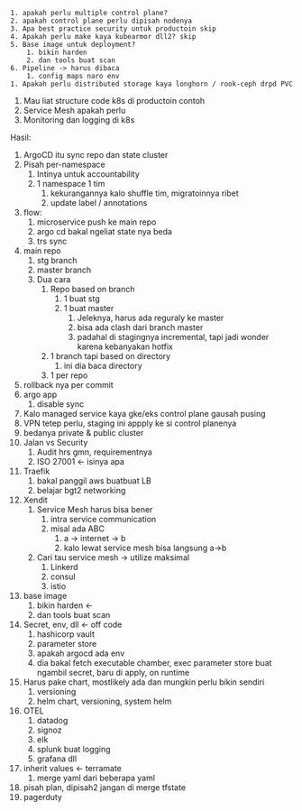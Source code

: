 	1. apakah perlu multiple control plane?
	2. apakah control plane perlu dipisah nodenya
	3. Apa best practice security untuk productoin skip
	4. Apakah perlu make kaya kubearmor dll2? skip
	5. Base image untuk deployment?
		1. bikin harden
		2. dan tools buat scan
	6. Pipeline -> harus dibaca
		1. config maps naro env
	1. Apakah perlu distributed storage kaya longhorn / rook-ceph drpd PVC
1. Mau liat structure code k8s di productoin contoh
2. Service Mesh apakah perlu
3. Monitoring dan logging di k8s

Hasil:
1. ArgoCD itu sync repo dan state cluster
2. Pisah per-namespace
	1. Intinya untuk accountability
	2. 1 namespace 1 tim
		1. kekurangannya kalo shuffle tim, migratoinnya ribet
		2. update label / annotations
3. flow:
	1. microservice push ke main repo
	2. argo cd bakal ngeliat state nya beda
	3. trs sync
4. main repo
	1. stg branch
	2. master branch
	3. Dua cara
		1. Repo based on branch
			1.  1 buat stg
			2. 1 buat master
				1. Jeleknya, harus ada reguraly ke master
				2. bisa ada clash dari branch master
				3. padahal di stagingnya incremental, tapi jadi wonder karena kebanyakan hotfix
		2. 1 branch tapi based on directory
			1. ini dia baca directory
		3. 1 per repo
5. rollback nya per commit
6. argo app
	1. disable sync
7. Kalo managed service kaya gke/eks control plane gausah pusing
8. VPN tetep perlu, staging ini appply ke si control planenya
9. bedanya private & public cluster
10. Jalan vs Security
	1. Audit hrs gmn, requirementnya
	2. ISO 27001 <- isinya apa
11. Traefik
	1. bakal panggil aws buatbuat LB
	2. belajar bgt2 networking
12. Xendit
	1. Service Mesh harus bisa bener
		1. intra service communication
		2. misal ada ABC
			1. a -> internet -> b
			2. kalo lewat service mesh bisa langsung a->b
	2. Cari tau service mesh -> utilize maksimal
		1. Linkerd
		2. consul
		3. istio
13. base image	
	1. bikin harden <-
	2. dan tools buat scan
14. Secret, env, dll <- off code
	1. hashicorp vault
	2. parameter store
	3. apakah argocd ada env
	4. dia bakal fetch executable chamber, exec parameter store buat ngambil secret, baru di apply, on runtime
15. Harus pake chart, mostlikely ada dan mungkin perlu bikin sendiri
	1. versioning
	2. helm chart, versioning, system helm
16. OTEL
	1. datadog
	2. signoz
	3. elk
	4. splunk buat logging
	5. grafana dll
17. inherit values <- terramate
	1. merge yaml dari beberapa yaml
18. pisah plan, dipisah2 jangan di merge tfstate
19. pagerduty